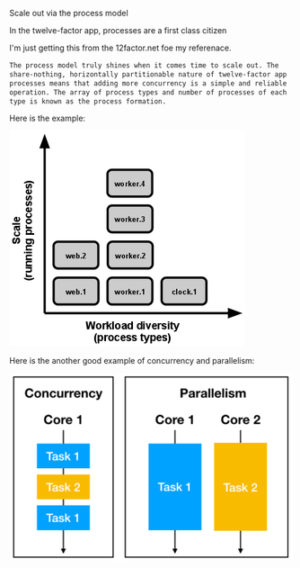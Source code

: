 Scale out via the process model

In the twelve-factor app, processes are a first class citizen

I'm just getting this from the 12factor.net foe my referenace. 

    The process model truly shines when it comes time to scale out. The share-nothing, horizontally partitionable nature of twelve-factor app processes means that adding more concurrency is a simple and reliable operation. The array of process types and number of processes of each type is known as the process formation.

Here is the example:

<img src="images\image-1.png" alt="process type">

Here is the another good example of concurrency and parallelism:

<img src="images\image-2.png" alt="process type">